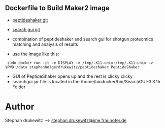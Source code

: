## Dockerfile to Build Maker2 image

* [peptideshaker git](https://github.com/compomics/peptide-shaker)
* [search gui git](https://github.com/compomics/searchgui)

* combination of peptideshaker and search gui for shotgun proteomics matching and analysis of results


* use the image like this:

```
 sudo docker run -it -e DISPLAY -v /tmp/.X11-unix:/tmp/.X11-unix -v $PWD:/data stephanholgerdrukewitz/peptideshaker PeptideShaker
```


* GUI of PeptideShaker opens up and the rest is clicky clicky
* searchgui jar file is located in the /home/biodocker/bin/SearchGUI-3.3.15 Folder



# Author
Stephan drukewitz --> stephan.drukewitz@ime.fraunofer.de
